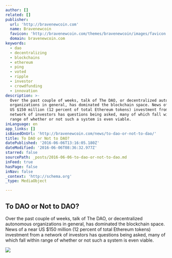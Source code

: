```yaml
---
author: []
related: []
publisher:
  url: 'http://bravenewcoin.com'
  name: Bravenewcoin
  favicon: 'http://bravenewcoin.com/themes/bravenewcoin/images/favicon.ico'
  domain: bravenewcoin.com
keywords:
  - dao
  - decentralizing
  - blockchains
  - ethereum
  - ping
  - voted
  - ripple
  - investor
  - crowdfunding
  - innovation
description: >-
  Over the past couple of weeks, talk of The DAO, or decentralized autonomous
  organizations in general, has dominated the blockchain space. News of a near
  US $150 million (12 percent of total Ethereum tokens) investment from a
  network of investors has questions being asked, many of which fall within
  range of whether or not such a system is even viable.
inLanguage: en
app_links: []
isBasedOnUrl: 'http://bravenewcoin.com/news/to-dao-or-not-to-dao/'
title: To DAO or Not to DAO?
datePublished: '2016-06-06T13:16:05.180Z'
dateModified: '2016-06-06T08:36:32.977Z'
starred: false
sourcePath: _posts/2016-06-06-to-dao-or-not-to-dao.md
inFeed: true
hasPage: false
inNav: false
_context: 'http://schema.org'
_type: MediaObject

---
```

<article style=""><h1>To DAO or Not to DAO?</h1><p>Over the past couple of weeks, talk of The DAO, or decentralized autonomous organizations in general, has dominated the blockchain space. News of a near US $150 million (12 percent of total Ethereum tokens) investment from a network of investors has questions being asked, many of which fall within range of whether or not such a system is even viable.</p><img src="http://bravenewcoin.com/assets/Uploads/vitalik-buterin-DAO-Token-Holders.jpg" /></article>